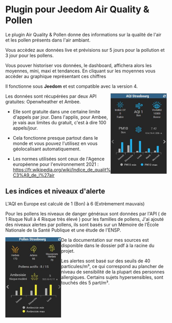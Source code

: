 # Plugin pour Jeedom Air Quality & Pollen

Le plugin Air Quality & Pollen donne des informations sur la qualité de l'air et les pollen présents dans l'air ambiant.  

Vous accèdez aux données live et prévisions sur 5 jours pour la pollution et 3 jour pour les pollens.

Vous pouver historiser vos données, le dashboard, affichera alors les moyennes, mini, maxi et tendances. En cliquant sur les moyennes vous accèder au graphique représentant ces chiffres

Il fonctionne sous **Jeedom** et est compatible avec la version 4.


<img  align="right" height="250" src="https://github.com/OlivierMongeot/airquality/blob/Master/docs/photos/aqi2.JPG">Les données sont récupérées par deux API gratuites: Openwheather et Ambee. 

 - Elle sont gratuite dans une certaine limite d'appels par jour. Dans l'applis, pour Ambee, je vais aux limites du gratuit, c'est à dire 100 appels/jour.  

 - Cela fonctionne presque partout dans le monde et vous pouvez l'utilisez en vous géolocalisant automatiquement.

 - Les normes utilisées sont ceux de l'Agence européenne pour l'environnement 2021 : https://fr.wikipedia.org/wiki/Indice_de_qualit%C3%A9_de_l%27air

## Les indices et niveaux d'alerte

L'AQI en Europe est calculé de 1 (Bon) à 6 (Extrèmement mauvais) 

Pour les pollens les niveaux de danger généraux sont données par l'API ( de 1 Risque Null à 4 Risque très élevé ) pour les familles de pollens,
J'ai ajouté des niveaux alertes par pollens, ils sont basés sur un Mémoire de l’École Nationale de la Santé Publique et une étude de l'ENSP.

<img  align="left" height="250" src="https://github.com/OlivierMongeot/airquality/blob/Master/docs/photos/pollen.JPG">De la documentation sur mes sources est disponible dans le dossier pdf à la racine du projet.

Les alertes sont basé sur des seuils de 40 particules/m³, ce qui correspond au plancher de niveau de sensibilité de la plupart des personnes allergiques. Certains sujets hypersensibles, sont touchés dès 5 part/m³.